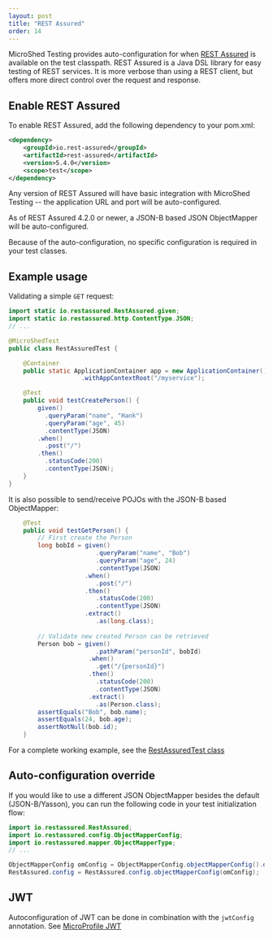 ```yaml
---
layout: post
title: "REST Assured"
order: 14
---
```


MicroShed Testing provides auto-configuration for when [REST Assured](https://github.com/rest-assured/rest-assured) is available on the test classpath. REST Assured is a Java DSL library for easy testing of REST services. It is more verbose than using a REST client, but offers more direct control over the request and response.

## Enable REST Assured

To enable REST Assured, add the following dependency to your pom.xml:

```xml
<dependency>
    <groupId>io.rest-assured</groupId>
    <artifactId>rest-assured</artifactId>
    <version>5.4.0</version>
    <scope>test</scope>
</dependency>
```

Any version of REST Assured will have basic integration with MicroShed Testing -- the application URL and port will be auto-configured.

As of REST Assured 4.2.0 or newer, a JSON-B based JSON ObjectMapper will be auto-configured.

Because of the auto-configuration, no specific configuration is required in your test classes.

## Example usage

Validating a simple `GET` request:

```java
import static io.restassured.RestAssured.given;
import static io.restassured.http.ContentType.JSON;
// ...

@MicroShedTest
public class RestAssuredTest {

    @Container
    public static ApplicationContainer app = new ApplicationContainer()
                    .withAppContextRoot("/myservice");

    @Test
    public void testCreatePerson() {
        given()
          .queryParam("name", "Hank")
          .queryParam("age", 45)
          .contentType(JSON)
        .when()
          .post("/")
        .then()
          .statusCode(200)
          .contentType(JSON);
    }
}
```

It is also possible to send/receive POJOs with the JSON-B based ObjectMapper:

```java
    @Test
    public void testGetPerson() {
        // First create the Person
        long bobId = given()
                        .queryParam("name", "Bob")
                        .queryParam("age", 24)
                        .contentType(JSON)
                     .when()
                        .post("/")
                     .then()
                        .statusCode(200)
                        .contentType(JSON)
                     .extract()
                        .as(long.class);
                        
        // Validate new created Person can be retrieved
        Person bob = given()
                        .pathParam("personId", bobId)
                      .when()
                        .get("/{personId}")
                      .then()
                        .statusCode(200)
                        .contentType(JSON)
                      .extract()
                        .as(Person.class);
        assertEquals("Bob", bob.name);
        assertEquals(24, bob.age);
        assertNotNull(bob.id);
    }
```

For a complete working example, see the [RestAssuredTest class](https://github.com/MicroShed/microshed-testing/blob/main/sample-apps/everything-app/src/test/java/org/example/app/RestAssuredIT.java)

## Auto-configuration override

If you would like to use a different JSON ObjectMapper besides the default (JSON-B/Yasson), you can run the following code in your test initialization flow:

```java
import io.restassured.RestAssured;
import io.restassured.config.ObjectMapperConfig;
import io.restassured.mapper.ObjectMapperType;
// ...

ObjectMapperConfig omConfig = ObjectMapperConfig.objectMapperConfig().defaultObjectMapperType(ObjectMapperType.JACKSON_2);
RestAssured.config = RestAssured.config.objectMapperConfig(omConfig);
```
## JWT

Autoconfiguration of JWT can be done in combination with the `jwtConfig` annotation. See [MicroProfile JWT](MP_JWT.md)